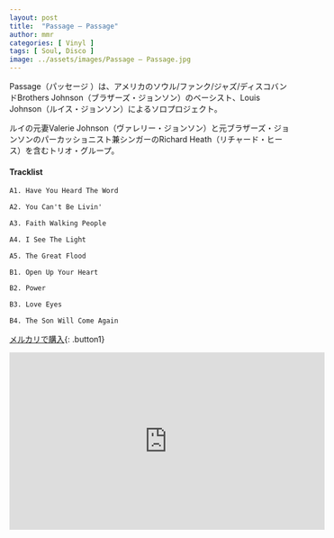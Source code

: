 ```yaml
---
layout: post
title:  "Passage – Passage"
author: mmr
categories: [ Vinyl ]
tags: [ Soul, Disco ]
image: ../assets/images/Passage – Passage.jpg
---
```


Passage（パッセージ ）は、アメリカのソウル/ファンク/ジャズ/ディスコバンドBrothers Johnson（ブラザーズ・ジョンソン）のベーシスト、Louis Johnson（ルイス・ジョンソン）によるソロプロジェクト。

ルイの元妻Valerie Johnson（ヴァレリー・ジョンソン）と元ブラザーズ・ジョンソンのパーカッショニスト兼シンガーのRichard Heath（リチャード・ヒース）を含むトリオ・グループ。

#### Tracklist
```md
A1. Have You Heard The Word

A2. You Can't Be Livin'

A3. Faith Walking People

A4. I See The Light

A5. The Great Flood

B1. Open Up Your Heart

B2. Power

B3. Love Eyes

B4. The Son Will Come Again
```

[メルカリで購入](https://jp.mercari.com/item/m12303276773?afid=6142608987){: .button1}

<iframe width="560" height="315" src="https://www.youtube.com/embed/A-Nq6P6GqSQ?si=5oza423wPjlYPyyZ" title="YouTube video player" frameborder="0" allow="accelerometer; autoplay; clipboard-write; encrypted-media; gyroscope; picture-in-picture; web-share" referrerpolicy="strict-origin-when-cross-origin" allowfullscreen></iframe>
